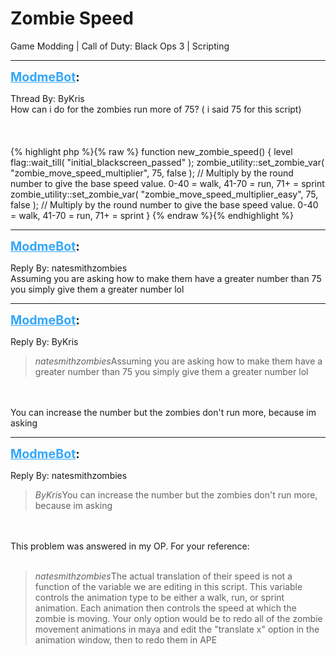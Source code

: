 # Zombie Speed
Game Modding | Call of Duty: Black Ops 3 | Scripting

---
<strong style="font-size: 1.4em;"><span style="text-decoration: underline;text-decoration-color: #34a7f9;"><span style="color:#34a7f9;">ModmeBot</span></span>:</strong>

<p>Thread By: ByKris<br />How can i do for the zombies run more of 75? ( i said 75 for this script)<br /><br /><br /><br />{% highlight php %}{% raw %}
function new_zombie_speed()
{
    level flag::wait_till( "initial_blackscreen_passed" );
    zombie_utility::set_zombie_var( "zombie_move_speed_multiplier",       75,   false );    //  Multiply by the round number to give the base speed value.  0-40 = walk, 41-70 = run, 71+ = sprint
    zombie_utility::set_zombie_var( "zombie_move_speed_multiplier_easy",  75,   false );    //  Multiply by the round number to give the base speed value.  0-40 = walk, 41-70 = run, 71+ = sprint
}
{% endraw %}{% endhighlight %}
</p>

---
<strong style="font-size: 1.4em;"><span style="text-decoration: underline;text-decoration-color: #34a7f9;"><span style="color:#34a7f9;">ModmeBot</span></span>:</strong>

<p>Reply By: natesmithzombies<br />Assuming you are asking how to make them have a greater number than 75 you simply give them a greater number lol</p>

---
<strong style="font-size: 1.4em;"><span style="text-decoration: underline;text-decoration-color: #34a7f9;"><span style="color:#34a7f9;">ModmeBot</span></span>:</strong>

<p>Reply By: ByKris<br /><blockquote><em>natesmithzombies</em>Assuming you are asking how to make them have a greater number than 75 you simply give them a greater number lol</blockquote><br /><br />You can increase the number but the zombies don&#39;t run more, because im asking</p>

---
<strong style="font-size: 1.4em;"><span style="text-decoration: underline;text-decoration-color: #34a7f9;"><span style="color:#34a7f9;">ModmeBot</span></span>:</strong>

<p>Reply By: natesmithzombies<br /><blockquote><em>ByKris</em>You can increase the number but the zombies don&#39;t run more, because im asking</blockquote><br /><br />This problem was answered in my OP. For your reference:<br /><br /><blockquote><em>natesmithzombies</em>The actual translation of their speed is not a function of the variable we are editing in this script. This variable controls the animation type to be either a walk, run, or sprint animation. Each animation then controls the speed at which the zombie is moving. Your only option would be to redo all of the zombie movement animations in maya and edit the &quot;translate x&quot; option in the animation window, then to redo them in APE</blockquote></p>
